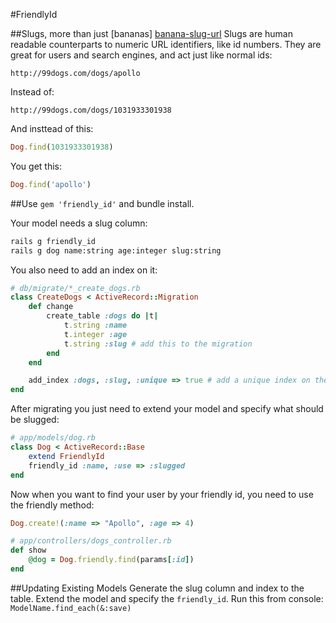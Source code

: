 #FriendlyId

##Slugs, more than just [bananas] [banana-slug-url]
Slugs are human readable counterparts to numeric URL identifiers, like
id numbers. They are great for users and search engines, and act just 
like normal ids:  
```url
http://99dogs.com/dogs/apollo
```
Instead of:
```url
http://99dogs.com/dogs/1031933301938
```
And insttead of this:
```ruby
Dog.find(1031933301938)
```
You get this:
```ruby
Dog.find('apollo')
```

##Use
`gem 'friendly_id'` and bundle install.

Your model needs a slug column:
```bash
rails g friendly_id
rails g dog name:string age:integer slug:string
```

You also need to add an index on it:
```ruby
# db/migrate/*_create_dogs.rb
class CreateDogs < ActiveRecord::Migration
    def change
        create_table :dogs do |t|
            t.string :name
            t.integer :age
            t.string :slug # add this to the migration
        end
    end

    add_index :dogs, :slug, :unique => true # add a unique index on the slug
end
```

After migrating you just need to extend your model and specify what
should be slugged:

```ruby
# app/models/dog.rb
class Dog < ActiveRecord::Base
    extend FriendlyId
    friendly_id :name, :use => :slugged
end
```

Now when you want to find your user by your friendly id, you need to use
the friendly method:
```ruby
Dog.create!(:name => "Apollo", :age => 4)
```
```ruby
# app/controllers/dogs_controller.rb
def show
    @dog = Dog.friendly.find(params[:id])
end
```

##Updating Existing Models
Generate the slug column and index to the table. Extend the model and
specify the `friendly_id`. Run this from console:
`ModelName.find_each(&:save)`

[banana-slug-url]: http://en.wikipedia.org/wiki/Banana_slug
